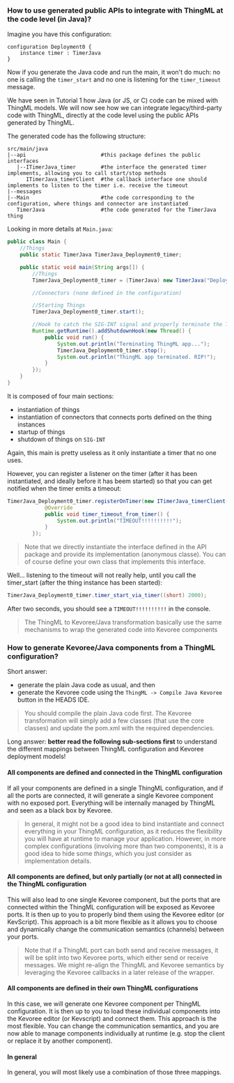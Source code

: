### How to use generated public APIs to integrate with ThingML at the code level (in Java)?

Imagine you have this configuration:

```
configuration Deployment0 {
    instance timer : TimerJava
}
```

Now if you generate the Java code and run the main, it won't do much: no one is calling the `timer_start` and no one is listening for the `timer_timeout` message.

We have seen in Tutorial 1 how Java (or JS, or C) code can be mixed with ThingML models. We will now see how we can integrate legacy/third-party code with ThingML,
directly at the code level using the public APIs generated by ThingML.

The generated code has the following structure:

```
src/main/java
|--api                        #this package defines the public interfaces
   |--ITimerJava_timer        #the interface the generated timer implements, allowing you to call start/stop methods
      ITimerJava_timerClient  #the callback interface one should implements to listen to the timer i.e. receive the timeout
|--messages
|--Main                       #the code corresponding to the configuration, where things and connector are instantiated
   TimerJava                  #the code generated for the TimerJava thing
```

Looking in more details at `Main.java`:

```java
public class Main {
    //Things
    public static TimerJava TimerJava_Deployment0_timer;

    public static void main(String args[]) {
        //Things
        TimerJava_Deployment0_timer = (TimerJava) new TimerJava("Deployment0_timer: TimerJava", (Thread) null).buildBehavior();

        //Connectors (none defined in the configuration)

        //Starting Things
        TimerJava_Deployment0_timer.start();

        //Hook to catch the SIG-INT signal and properly terminate the ThingML App
        Runtime.getRuntime().addShutdownHook(new Thread() {
            public void run() {
                System.out.println("Terminating ThingML app...");
                TimerJava_Deployment0_timer.stop();
                System.out.println("ThingML app terminated. RIP!");
            }
        });
    }
}
```

It is composed of four main sections:

- instantiation of things
- instantiation of connectors that connects ports defined on the thing instances
- startup of things
- shutdown of things on `SIG-INT`

Again, this main is pretty useless as it only instantiate a timer that no one uses.

However, you can register a listener on the timer (after it has been instantiated, and ideally before it has beem started)
so that you can get notified when the timer emits a timeout:

```java
TimerJava_Deployment0_timer.registerOnTimer(new ITimerJava_timerClient() {
            @Override
            public void timer_timeout_from_timer() {
                System.out.println("TIMEOUT!!!!!!!!!!");
            }
        });
```

> Note that we directly instantiate the interface defined in the API package and provide its implementation (anonymous classe).
You can of course define your own class that implements this interface.

Well... listening to the timeout will not really help, until you call the timer_start (after the thing instance has been started):

```java
TimerJava_Deployment0_timer.timer_start_via_timer((short) 2000);
```

After two seconds, you should see a `TIMEOUT!!!!!!!!!!` in the console.


> The ThingML to Kevoree/Java transformation basically use the same mechanisms to wrap the generated code into
Kevoree components


### How to generate Kevoree/Java components from a ThingML configuration?

Short answer:
- generate the plain Java code as usual, and then
- generate the Kevoree code using the `ThingML -> Compile Java Kevoree` button in the HEADS IDE.

> You should compile the plain Java code first. The Kevoree transformation will simply add a few classes (that use the
core classes) and update the pom.xml with the required dependencies.

Long answer: **better read the following sub-sections first** to understand the different mappings between ThingML
configuration and Kevoree deployment models!

#### All components are defined and connected in the ThingML configuration

If all your components are defined in a single ThingML configuration, and if all the ports are connected, it will generate a single Kevoree component with no exposed port. Everything will be internally managed by ThingML and seen as a black box by Kevoree. 

> In general, it might not be a good idea to bind instantiate and connect everything in your ThingML configuration, as it reduces the flexibility you will have at runtime to manage your application. However, in more complex configurations (involving more than two components), it is a good idea to hide some *things*, which you just consider as implementation details.

#### All components are defined, but only partially (or not at all) connected in the ThingML configuration

This will also lead to one single Kevoree component, but the ports that are connected within the ThingML configuration will be exposed as Kevoree ports. It is then up to you to properly bind them using the Kevoree editor (or KevScript). This approach is a bit more flexible as it allows you to choose and dynamically change the communication semantics (channels) between your ports. 

> Note that if a ThingML port can both send and receive messages, it will be split into two Kevoree ports, which either send or receive messages. We might re-align the ThingML and Kevoree semantics by leveraging the Kevoree callbacks in a later release of the wrapper.

#### All components are defined in their own ThingML configurations

In this case, we will generate one Kevoree component per ThingML configuration. It is then up to you to load these individual components into the Kevoree editor (or Kevscript) and connect them. This approach is the most flexible. You can change the communication semantics, and you are now able to manage components individually at runtime (e.g. stop the client or replace it by another component).

#### In general

In general, you will most likely use a combination of those three mappings.
